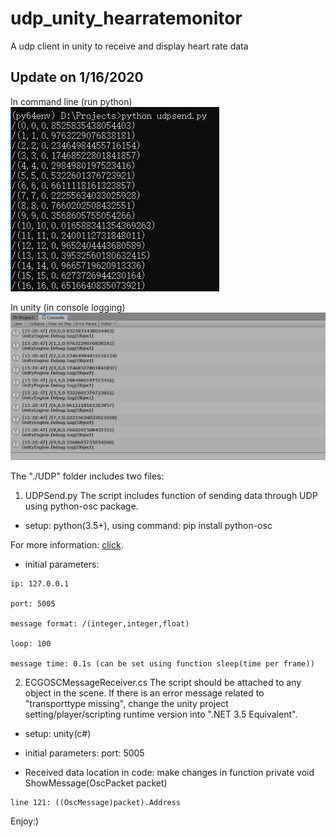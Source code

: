 # udp_unity_hearratemonitor
A udp client in unity to receive and display heart rate data

## Update on 1/16/2020
In command line (run python)
![Python](UDP/python_send.png)

In unity (in console logging)
![Unity](UDP/udp_receive_unity.png)

The "./UDP" folder includes two files:

1. UDPSend.py
The script includes function of sending data through UDP using python-osc package. 

* setup: python(3.5+), using command: pip install python-osc

For more information: [click](https://github.com/attwad/python-osc).

* initial parameters:
```
ip: 127.0.0.1

port: 5005

message format: /(integer,integer,float)

loop: 100

message time: 0.1s (can be set using function sleep(time per frame))
```

2. ECGOSCMessageReceiver.cs
The script should be attached to any object in the scene. If there is an error message related to "transporttype missing", change the unity project setting/player/scripting runtime version into ".NET 3.5 Equivalent". 

* setup: unity(c#)

* initial parameters:
port: 5005

* Received data location in code: 
make changes in function private void ShowMessage(OscPacket packet)
```
line 121: ((OscMessage)packet).Address 
```


Enjoy:)
